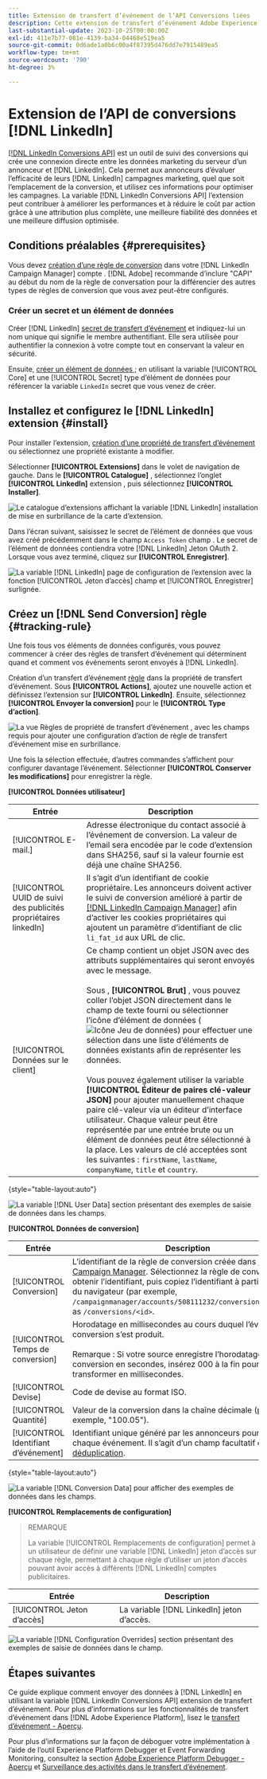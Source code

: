 ```yaml
---
title: Extension de transfert d’événement de l’API Conversions liées
description: Cette extension de transfert d’événement Adobe Experience Platform vous permet de mesurer les performances de votre campagne marketing Linkedin.
last-substantial-update: 2023-10-25T00:00:00Z
exl-id: 411e7b77-081e-4139-ba34-04468e519ea5
source-git-commit: 0d6ade1a0b6c00a4f87395d476dd7e7915489ea5
workflow-type: tm+mt
source-wordcount: '790'
ht-degree: 3%

---
```


# Extension de l’API de conversions [!DNL LinkedIn]

[[!DNL LinkedIn Conversions API]](https://learn.microsoft.com/en-us/linkedin/marketing/integrations/ads-reporting/conversions-api) est un outil de suivi des conversions qui crée une connexion directe entre les données marketing du serveur d’un annonceur et [!DNL LinkedIn]. Cela permet aux annonceurs d’évaluer l’efficacité de leurs [!DNL LinkedIn] campagnes marketing, quel que soit l’emplacement de la conversion, et utilisez ces informations pour optimiser les campagnes. La variable [!DNL LinkedIn Conversions API] l’extension peut contribuer à améliorer les performances et à réduire le coût par action grâce à une attribution plus complète, une meilleure fiabilité des données et une meilleure diffusion optimisée.

## Conditions préalables {#prerequisites}

Vous devez [création d’une règle de conversion](https://www.linkedin.com/help/lms/answer/a1657171) dans votre [!DNL LinkedIn Campaign Manager] compte . [!DNL Adobe] recommande d’inclure &quot;CAPI&quot; au début du nom de la règle de conversation pour la différencier des autres types de règles de conversion que vous avez peut-être configurés.

### Créer un secret et un élément de données

Créer [!DNL LinkedIn] [secret de transfert d’événement](../../../ui/event-forwarding/secrets.md) et indiquez-lui un nom unique qui signifie le membre authentifiant. Elle sera utilisée pour authentifier la connexion à votre compte tout en conservant la valeur en sécurité.

Ensuite, [créer un élément de données ;](../../../ui/managing-resources/data-elements.md#create-a-data-element) en utilisant la variable [!UICONTROL Core] et une [!UICONTROL Secret] type d’élément de données pour référencer la variable `LinkedIn` secret que vous venez de créer.

## Installez et configurez le [!DNL LinkedIn] extension {#install}

Pour installer l’extension, [création d’une propriété de transfert d’événement](../../../ui/event-forwarding/overview.md#properties) ou sélectionnez une propriété existante à modifier.

Sélectionner **[!UICONTROL Extensions]** dans le volet de navigation de gauche. Dans le **[!UICONTROL Catalogue]** , sélectionnez l’onglet **[!UICONTROL LinkedIn]** extension , puis sélectionnez **[!UICONTROL Installer]**.

![Le catalogue d’extensions affichant la variable [!DNL LinkedIn] installation de mise en surbrillance de la carte d’extension.](../../../images/extensions/server/linkedin/install-extension.png)

Dans l’écran suivant, saisissez le secret de l’élément de données que vous avez créé précédemment dans le champ `Access Token` champ . Le secret de l’élément de données contiendra votre [!DNL LinkedIn] Jeton OAuth 2. Lorsque vous avez terminé, cliquez sur **[!UICONTROL Enregistrer]**.

![La variable [!DNL LinkedIn] page de configuration de l’extension avec la fonction [!UICONTROL Jeton d’accès] champ et [!UICONTROL Enregistrer] surlignée.](../../../images/extensions/server/linkedin/configure-extension.png)

## Créez un [!DNL Send Conversion] règle {#tracking-rule}

Une fois tous vos éléments de données configurés, vous pouvez commencer à créer des règles de transfert d’événement qui déterminent quand et comment vos événements seront envoyés à [!DNL LinkedIn].

Création d’un transfert d’événement [règle](../../../ui/managing-resources/rules.md) dans la propriété de transfert d’événement. Sous **[!UICONTROL Actions]**, ajoutez une nouvelle action et définissez l’extension sur **[!UICONTROL LinkedIn]**. Ensuite, sélectionnez **[!UICONTROL Envoyer la conversion]** pour le **[!UICONTROL Type d’action]**.

![La vue Règles de propriété de transfert d’événement , avec les champs requis pour ajouter une configuration d’action de règle de transfert d’événement mise en surbrillance.](../../../images/extensions/server/linkedin/linkedin-event-action.png)

Une fois la sélection effectuée, d’autres commandes s’affichent pour configurer davantage l’événement. Sélectionner **[!UICONTROL Conserver les modifications]** pour enregistrer la règle.

**[!UICONTROL Données utilisateur]**

| Entrée | Description |
| --- | --- |
| [!UICONTROL E-mail.] | Adresse électronique du contact associé à l’événement de conversion. La valeur de l’email sera encodée par le code d’extension dans SHA256, sauf si la valeur fournie est déjà une chaîne SHA256. |
| [!UICONTROL UUID de suivi des publicités propriétaires linkedIn] | Il s’agit d’un identifiant de cookie propriétaire. Les annonceurs doivent activer le suivi de conversion amélioré à partir de [[!DNL LinkedIn Campaign Manager]](https://www.linkedin.com/help/lms/answer/a423304/enable-first-party-cookies-on-a-linkedin-insight-tag) afin d’activer les cookies propriétaires qui ajoutent un paramètre d’identifiant de clic `li_fat_id` aux URL de clic. |
| [!UICONTROL Données sur le client] | Ce champ contient un objet JSON avec des attributs supplémentaires qui seront envoyés avec le message.<br><br>Sous , **[!UICONTROL Brut]** , vous pouvez coller l’objet JSON directement dans le champ de texte fourni ou sélectionner l’icône d’élément de données (![Icône Jeu de données](../../../images/extensions/server/aws/data-element-icon.png)) pour effectuer une sélection dans une liste d’éléments de données existants afin de représenter les données.<br><br>Vous pouvez également utiliser la variable **[!UICONTROL Éditeur de paires clé-valeur JSON]** pour ajouter manuellement chaque paire clé-valeur via un éditeur d’interface utilisateur. Chaque valeur peut être représentée par une entrée brute ou un élément de données peut être sélectionné à la place. Les valeurs de clé acceptées sont les suivantes : `firstName`, `lastName`, `companyName`, `title` et `country`. |

{style="table-layout:auto"}

![La variable [!DNL User Data] section présentant des exemples de saisie de données dans les champs.](../../../images/extensions/server/linkedin/configure-extension-user-data.png)

**[!UICONTROL Données de conversion]**

| Entrée | Description |
| --- | --- |
| [!UICONTROL Conversion] | L’identifiant de la règle de conversion créée dans [LinkedIn Campaign Manager](https://www.linkedin.com/help/lms/answer/a1657171). Sélectionnez la règle de conversion pour obtenir l’identifiant, puis copiez l’identifiant à partir de l’URL du navigateur (par exemple, `/campaignmanager/accounts/508111232/conversions/15588877`) as `/conversions/<id>`. |
| [!UICONTROL Temps de conversion] | Horodatage en millisecondes au cours duquel l’événement de conversion s’est produit. <br><br> Remarque : Si votre source enregistre l’horodatage de conversion en secondes, insérez 000 à la fin pour le transformer en millisecondes. |
| [!UICONTROL Devise] | Code de devise au format ISO. |
| [!UICONTROL Quantité] | Valeur de la conversion dans la chaîne décimale (par exemple, &quot;100.05&quot;). |
| [!UICONTROL Identifiant d’événement] | Identifiant unique généré par les annonceurs pour indiquer chaque événement. Il s’agit d’un champ facultatif qui sert à [déduplication](https://learn.microsoft.com/en-us/linkedin/marketing/conversions/deduplication?view=li-lms-2024-02). |

{style="table-layout:auto"}

![La variable [!DNL Conversion Data] pour afficher des exemples de données dans les champs.](../../../images/extensions/server/linkedin/configure-extension-conversions-data.png)

**[!UICONTROL Remplacements de configuration]**

>REMARQUE
>
>La variable [!UICONTROL Remplacements de configuration] permet à un utilisateur de définir une variable [!DNL LinkedIn] jeton d’accès sur chaque règle, permettant à chaque règle d’utiliser un jeton d’accès pouvant avoir accès à différents [!DNL LinkedIn] comptes publicitaires.

| Entrée | Description |
| --- | --- |
| [!UICONTROL Jeton d’accès] | La variable [!DNL LinkedIn] jeton d’accès. |

![La variable [!DNL Configuration Overrides] section présentant des exemples de saisie de données dans le champ.](../../../images/extensions/server/linkedin/configure-extension-configuration-override.png)

## Étapes suivantes

Ce guide explique comment envoyer des données à [!DNL LinkedIn] en utilisant la variable [!DNL LinkedIn Conversions API] extension de transfert d’événement. Pour plus d’informations sur les fonctionnalités de transfert d’événement dans [!DNL Adobe Experience Platform], lisez le [transfert d’événement - Aperçu](../../../ui/event-forwarding/overview.md).

Pour plus d’informations sur la façon de déboguer votre implémentation à l’aide de l’outil Experience Platform Debugger et Event Forwarding Monitoring, consultez la section [Adobe Experience Platform Debugger - Aperçu](../../../../debugger/home.md) et [Surveillance des activités dans le transfert d’événement](../../../ui/event-forwarding/monitoring.md).
